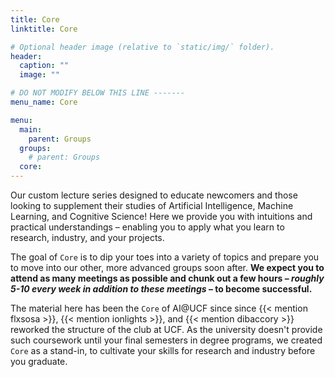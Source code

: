```yaml
---
title: Core 
linktitle: Core

# Optional header image (relative to `static/img/` folder).
header:
  caption: ""
  image: ""

# DO NOT MODIFY BELOW THIS LINE -------
menu_name: Core

menu:
  main:
    parent: Groups
  groups:
    # parent: Groups
  core:
---
```


Our custom lecture series designed to educate newcomers and those looking to 
supplement their studies of Artificial Intelligence, Machine Learning, and
Cognitive Science! Here we provide you with intuitions and practical
understandings – enabling you to apply what you learn to research, industry, and
your projects.

The goal of `Core` is to dip your toes into a variety of topics and prepare you
to move into our other, more advanced groups soon after. **We expect you to
attend as many meetings as possible and chunk out a few hours – _roughly 5-10
every week in addition to these meetings_ – to become successful.**

The material here has been the `Core` of AI@UCF since since
{{< mention flxsosa >}}, {{< mention ionlights >}}, and
{{< mention dibaccory >}} reworked the structure of the club at UCF. As the
university doesn't provide such coursework until your final semesters in degree 
programs, we created `Core` as a stand-in, to cultivate your skills for research
and industry before you graduate.
